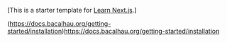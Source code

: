 [This is a starter template for [Learn Next.js](https://nextjs.org/learn).]

(https://docs.bacalhau.org/getting-started/installation)https://docs.bacalhau.org/getting-started/installation

